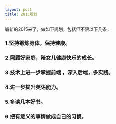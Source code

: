 ```yaml
---
layout: post
title: 2015规划
---
```


崭新的2015来了，做如下规划，包括但不限以下几条：

### 1.坚持锻炼身体，保持健康。

### 2.照顾好家庭，陪女儿健康快乐的成长。

### 3.技术上进一步掌握前端 ，深入后端，多实践。

### 4.进一步提升英语能力。

### 5.多读几本好书。

### 6.把有意义的事情做成自己的习惯。
